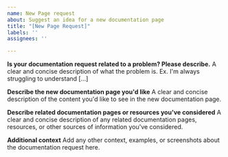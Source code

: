```yaml
---
name: New Page request
about: Suggest an idea for a new documentation page
title: "[New Page Request]"
labels: ''
assignees: ''

---
```


**Is your documentation request related to a problem? Please describe.**
A clear and concise description of what the problem is. Ex. I'm always struggling to understand [...]

**Describe the new documentation page you'd like**
A clear and concise description of the content you'd like to see in the new documentation page.

**Describe related documentation pages or resources you've considered**
A clear and concise description of any related documentation pages, resources, or other sources of information you've considered.

**Additional context**
Add any other context, examples, or screenshots about the documentation request here.
